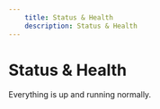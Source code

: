 ```yaml
---
    title: Status & Health
    description: Status & Health
---
```


# Status & Health

Everything is up and running normally.
